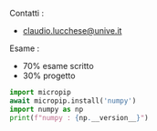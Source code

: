 Contatti : 
+ claudio.lucchese@unive.it

Esame :
+ 70% esame scritto 
+ 30% progetto


```python
import micropip
await micropip.install('numpy')
import numpy as np
print(f"numpy : {np.__version__}")
```

